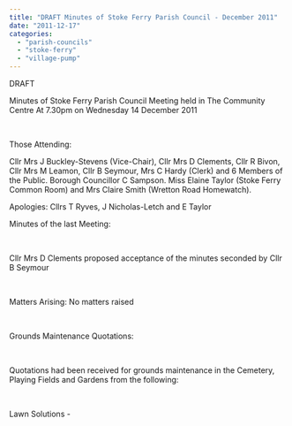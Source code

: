 ```yaml
---
title: "DRAFT Minutes of Stoke Ferry Parish Council - December 2011"
date: "2011-12-17"
categories: 
  - "parish-councils"
  - "stoke-ferry"
  - "village-pump"
---
```


DRAFT

Minutes of Stoke Ferry Parish Council Meeting held in The Community Centre At 7.30pm on Wednesday 14 December 2011

 

Those Attending:

Cllr Mrs J Buckley-Stevens (Vice-Chair), Cllr Mrs D Clements, Cllr R Bivon, Cllr Mrs M Leamon, Cllr B Seymour, Mrs C Hardy (Clerk) and 6 Members of the Public. Borough Councillor C Sampson. Miss Elaine Taylor (Stoke Ferry Common Room) and Mrs Claire Smith (Wretton Road Homewatch).

Apologies: Cllrs T Ryves, J Nicholas-Letch and E Taylor

Minutes of the last Meeting:

 

Cllr Mrs D Clements proposed acceptance of the minutes seconded by Cllr B Seymour

 

Matters Arising: No matters raised

 

Grounds Maintenance Quotations:

 

Quotations had been received for grounds maintenance in the Cemetery, Playing Fields and Gardens from the following:

 

Lawn Solutions -
